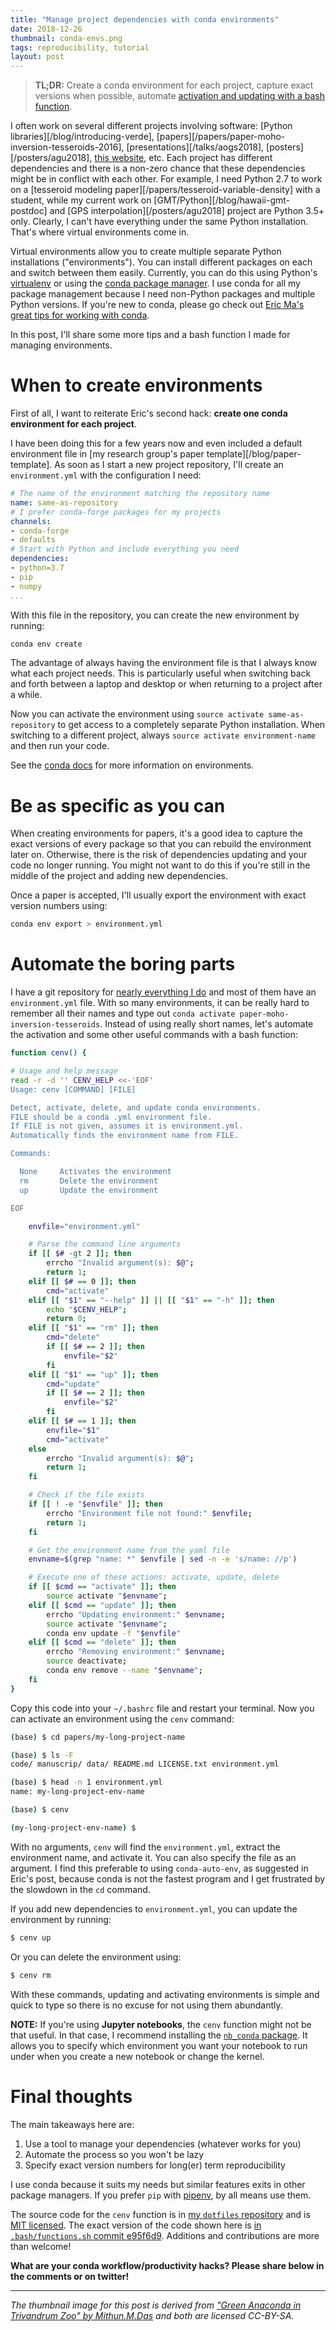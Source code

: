 ```yaml
---
title: "Manage project dependencies with conda environments"
date: 2018-12-26
thumbnail: conda-envs.png
tags: reproducibility, tutorial
layout: post
---
```


> **TL;DR:** Create a conda environment for each project, capture exact versions when
> possible, automate [activation and updating with a bash function](https://github.com/leouieda/dotfiles/blob/e95f6d951d8ddf6ffa303fdca38ebcf620dc5d6c/.bash/functions.sh#L72).

I often work on several different projects involving software:
[Python libraries][/blog/introducing-verde],
[papers][/papers/paper-moho-inversion-tesseroids-2016],
[presentations][/talks/aogs2018],
[posters][/posters/agu2018],
[this website](https://github.com/leouieda/website),
etc.
Each project has different dependencies and there is a non-zero chance that these
dependencies might be in conflict with each other.
For example, I need Python 2.7 to work on a
[tesseroid modeling paper][/papers/tesseroid-variable-density] with a student,
while my current work on [GMT/Python][/blog/hawaii-gmt-postdoc] and
[GPS interpolation][/posters/agu2018] project are Python 3.5+ only.
Clearly, I can't have everything under the same Python installation.
That's where virtual environments come in.

Virtual environments allow you to create multiple separate Python installations
("environments").
You can install different packages on each and switch between them easily.
Currently, you can do this using Python's
[virtualenv](https://virtualenv.pypa.io/en/latest/) or using the
[conda package manager](https://conda.io/docs/).
I use conda for all my package management because I need non-Python packages and
multiple Python versions.
If you're new to conda, please go check out
[Eric Ma's great tips for working with conda](http://ericmjl.com/blog/2018/12/25/conda-hacks-for-data-science-efficiency/).


In this post, I'll share some more tips and a bash function I made for managing
environments.


# When to create environments

First of all, I want to reiterate Eric's second hack:
**create one conda environment for each project**.

I have been doing this for a few years now and even included a default environment file
in [my research group's paper template][/blog/paper-template].
As soon as I start a new project repository, I'll create an `environment.yml` with the
configuration I need:

```yaml
# The name of the environment matching the repository name
name: same-as-repository
# I prefer conda-forge packages for my projects
channels:
- conda-forge
- defaults
# Start with Python and include everything you need
dependencies:
- python=3.7
- pip
- numpy
...
```

With this file in the repository, you can create the new environment by running:

```bash
conda env create
```

The advantage of always having the environment file is that I always know what each
project needs. This is particularly useful when switching back and forth between a
laptop and desktop or when returning to a project after a while.

Now you can activate the environment using `source activate same-as-repository`
to get access to a completely separate Python installation.
When switching to a different project, always `source activate environment-name` and
then run your code.

See the
[conda docs](https://conda.io/docs/user-guide/tasks/manage-environments.html)
for more information on environments.


# Be as specific as you can

When creating environments for papers, it's a good idea to capture the exact versions of
every package so that you can rebuild the environment later on.
Otherwise, there is the risk of dependencies updating and your code no longer running.
You might not want to do this if you're still in the middle of the project and
adding new dependencies.

Once a paper is accepted, I'll usually export the environment with exact version numbers
using:

```bash
conda env export > environment.yml
```


# Automate the boring parts

I have a git repository for
[nearly everything I do](https://github.com/leouieda?tab=repositories) and most of them
have an `environment.yml` file.
With so many environments, it can be really hard to remember all their names and type
out `conda activate paper-moho-inversion-tesseroids`.
Instead of using really short names, let's automate the activation and some other useful
commands with a bash function:

```bash
function cenv() {

# Usage and help message
read -r -d '' CENV_HELP <<-'EOF'
Usage: cenv [COMMAND] [FILE]

Detect, activate, delete, and update conda environments.
FILE should be a conda .yml environment file.
If FILE is not given, assumes it is environment.yml.
Automatically finds the environment name from FILE.

Commands:

  None     Activates the environment
  rm       Delete the environment
  up       Update the environment

EOF

    envfile="environment.yml"

    # Parse the command line arguments
    if [[ $# -gt 2 ]]; then
        errcho "Invalid argument(s): $@";
        return 1;
    elif [[ $# == 0 ]]; then
        cmd="activate"
    elif [[ "$1" == "--help" ]] || [[ "$1" == "-h" ]]; then
        echo "$CENV_HELP";
        return 0;
    elif [[ "$1" == "rm" ]]; then
        cmd="delete"
        if [[ $# == 2 ]]; then
            envfile="$2"
        fi
    elif [[ "$1" == "up" ]]; then
        cmd="update"
        if [[ $# == 2 ]]; then
            envfile="$2"
        fi
    elif [[ $# == 1 ]]; then
        envfile="$1"
        cmd="activate"
    else
        errcho "Invalid argument(s): $@";
        return 1;
    fi

    # Check if the file exists
    if [[ ! -e "$envfile" ]]; then
        errcho "Environment file not found:" $envfile;
        return 1;
    fi

    # Get the environment name from the yaml file
    envname=$(grep "name: *" $envfile | sed -n -e 's/name: //p')

    # Execute one of these actions: activate, update, delete
    if [[ $cmd == "activate" ]]; then
        source activate "$envname";
    elif [[ $cmd == "update" ]]; then
        errcho "Updating environment:" $envname;
        source activate "$envname";
        conda env update -f "$envfile"
    elif [[ $cmd == "delete" ]]; then
        errcho "Removing environment:" $envname;
        source deactivate;
        conda env remove --name "$envname";
    fi
}
```

Copy this code into your `~/.bashrc` file and restart your terminal.
Now you can activate an environment using the `cenv` command:

```bash
(base) $ cd papers/my-long-project-name

(base) $ ls -F
code/ manuscrip/ data/ README.md LICENSE.txt environment.yml

(base) $ head -n 1 environment.yml
name: my-long-project-env-name

(base) $ cenv

(my-long-project-env-name) $
```

With no arguments, `cenv` will find the `environment.yml`, extract the environment name,
and activate it.
You can also specify the file as an argument.
I find this preferable to using `conda-auto-env`, as suggested in Eric's post, because
conda is not the fastest program and I get frustrated by the slowdown in the `cd`
command.

If you add new dependencies to `environment.yml`, you can update the environment by
running:

```bash
$ cenv up
```

Or you can delete the environment using:

```bash
$ cenv rm
```

With these commands, updating and activating environments is simple and quick to type so
there is no excuse for not using them abundantly.

**NOTE:**
If you're using **Jupyter notebooks**, the `cenv` function might not be that useful.
In that case, I recommend installing the
[`nb_conda` package](https://github.com/Anaconda-Platform/nb_conda).
It allows you to specify which environment you want your notebook to run under when you
create a new notebook or change the kernel.


# Final thoughts

The main takeaways here are:

1. Use a tool to manage your dependencies (whatever works for you)
2. Automate the process so you won't be lazy
3. Specify exact version numbers for long(er) term reproducibility

I use conda because it suits my needs but similar features exits in other package
managers.
If you prefer `pip` with [pipenv](https://pipenv.readthedocs.io/en/latest/), by all
means use them.

The source code for the `cenv` function is in
[my `dotfiles` repository](https://github.com/leouieda/dotfiles) and is
[MIT licensed](https://github.com/leouieda/dotfiles/blob/master/LICENSE).
The exact version of the code shown here is
[in `.bash/functions.sh` commit e95f6d9](https://github.com/leouieda/dotfiles/blob/e95f6d951d8ddf6ffa303fdca38ebcf620dc5d6c/.bash/functions.sh#L72).
Additions and contributions are more than welcome!


**What are your conda workflow/productivity hacks? Please share below in the comments or
on twitter!**

----

*The thumbnail image for this post is derived from
["Green Anaconda in Trivandrum Zoo" by Mithun.M.Das](https://commons.wikimedia.org/wiki/File:Green_Anaconda_in_Trivandrum_Zoo.jpg)
and both are licensed CC-BY-SA.*
